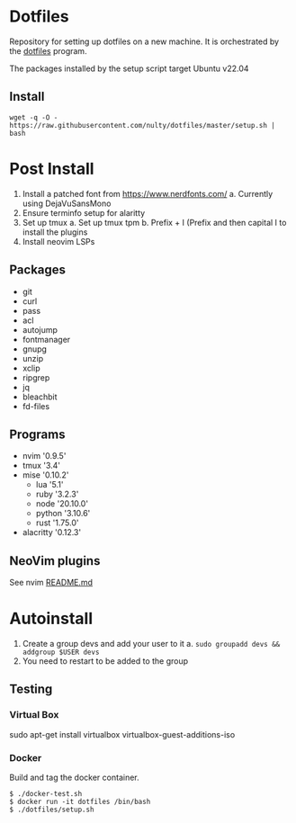 # Dotfiles

Repository for setting up dotfiles on a new machine. It is orchestrated by the [dotfiles](https://github.com/rhysd/dotfiles) program.

The packages installed by the setup script target Ubuntu v22.04

## Install

```
wget -q -O - https://raw.githubusercontent.com/nulty/dotfiles/master/setup.sh | bash
```

# Post Install
1. Install a patched font from https://www.nerdfonts.com/
  a. Currently using DejaVuSansMono
2. Ensure terminfo setup for alaritty
3. Set up tmux
  a. Set up tmux tpm
  b. Prefix + I (Prefix and then capital I to install the plugins
4. Install neovim LSPs



## Packages
  - git
  - curl
  - pass
  - acl
  - autojump
  - fontmanager
  - gnupg
  - unzip
  - xclip
  - ripgrep
  - jq
  - bleachbit
  - fd-files

## Programs
 - nvim '0.9.5'
 - tmux '3.4'
 - mise '0.10.2'
   * lua '5.1'
   * ruby '3.2.3'
   * node '20.10.0'
   * python '3.10.6'
   * rust '1.75.0'
 - alacritty '0.12.3'
     

## NeoVim plugins

See nvim [README.md](nvim/README.md)

# Autoinstall

 1. Create a group devs and add your user to it
     a. `sudo groupadd devs && addgroup $USER devs`
 2. You need to restart to be added to the group

## Testing 


### Virtual Box
sudo apt-get install virtualbox virtualbox-guest-additions-iso

### Docker

Build and tag the docker container.
```shell
$ ./docker-test.sh
$ docker run -it dotfiles /bin/bash
$ ./dotfiles/setup.sh

```
